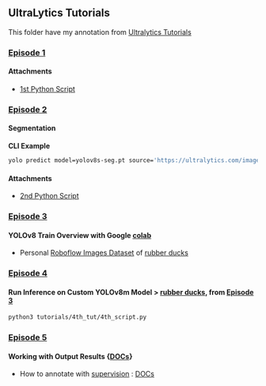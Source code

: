 ## UltraLytics Tutorials

This folder have my annotation from [Ultralytics Tutorials](https://www.youtube.com/playlist?list=PL1FZnkj4ad1PFJTjW4mWpHZhzgJinkNV0)

### [Episode 1](https://www.youtube.com/watch?v=5ku7npMrW40&list=PL1FZnkj4ad1PFJTjW4mWpHZhzgJinkNV0&index=8)

#### Attachments
 * [1st Python Script](https://github.com/franciscomvargas/ultralytics/blob/main/tutorials/1st_script.py)


### [Episode 2](https://www.youtube.com/watch?v=o4Zd-IeMlSY&list=PL1FZnkj4ad1PFJTjW4mWpHZhzgJinkNV0&index=9)

#### Segmentation

**CLI Example**
```bash
yolo predict model=yolov8s-seg.pt source='https://ultralytics.com/images/bus.jpg'
```

#### Attachments
 * [2nd Python Script](https://github.com/franciscomvargas/ultralytics/blob/main/tutorials/2nd_script.py)


### [Episode 3](https://www.youtube.com/watch?v=o4Zd-IeMlSY&list=PL1FZnkj4ad1PFJTjW4mWpHZhzgJinkNV0&index=10)

#### YOLOv8 Train Overview with Google [colab](https://colab.research.google.com/drive/1p2iPgdp16nCyluY6-m8IBhraTx3XmKSv?usp=sharing)
 
 * Personal [Roboflow Images Dataset](https://app.roboflow.com/francisco-vargas/rubber-ducks-images/) of [rubber ducks](https://en.wikipedia.org/wiki/Rubber_duck_debugging)


### [Episode 4](https://www.youtube.com/watch?v=o4Zd-IeMlSY&list=PL1FZnkj4ad1PFJTjW4mWpHZhzgJinkNV0&index=11)

#### Run Inference on Custom YOLOv8m Model > [rubber ducks](https://app.roboflow.com/francisco-vargas/rubber-ducks-images/), from [Episode 3](#episode-3)

```bash
python3 tutorials/4th_tut/4th_script.py
```

### [Episode 5](https://youtu.be/QtsI0TnwDZs?si=W0T6HkC4rbZv-pr0)

#### Working with Output Results {[DOCs](https://docs.ultralytics.com/modes/predict/#working-with-results)}

* How to annotate with [supervision](https://pypi.org/project/supervision/) : [DOCs](https://supervision.roboflow.com/latest/how_to/detect_and_annotate/)

